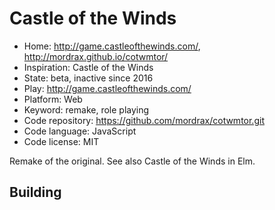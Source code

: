 # Castle of the Winds

- Home: http://game.castleofthewinds.com/, http://mordrax.github.io/cotwmtor/
- Inspiration: Castle of the Winds
- State: beta, inactive since 2016
- Play: http://game.castleofthewinds.com/
- Platform: Web
- Keyword: remake, role playing
- Code repository: https://github.com/mordrax/cotwmtor.git
- Code language: JavaScript
- Code license: MIT

Remake of the original.
See also Castle of the Winds in Elm.

## Building
